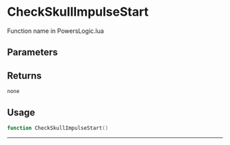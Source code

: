 # CheckSkullImpulseStart
Function name in PowersLogic.lua
## Parameters

## Returns
`none`
## Usage
```lua
function CheckSkullImpulseStart()
```
---
